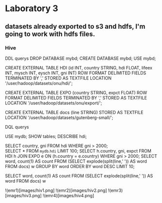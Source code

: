 # Laboratory 3

## datasets already exported to s3 and hdfs, I'm going to work with hdfs files.

### Hive

DDL querys
DROP DATABASE mybd;
CREATE DATABASE mybd;
USE mybd;

CREATE EXTERNAL TABLE HDI (id INT, country STRING, hdi FLOAT, lifeex INT, mysch INT, eysch INT, gni INT) 
ROW FORMAT DELIMITED FIELDS TERMINATED BY ',' 
STORED AS TEXTFILE 
LOCATION '/user/hadoop/datasets/onu/hdi/';

CREATE EXTERNAL TABLE EXPO (country STRING, expct FLOAT) 
ROW FORMAT DELIMITED FIELDS TERMINATED BY ',' 
STORED AS TEXTFILE 
LOCATION '/user/hadoop/datasets/onu/export/';

CREATE EXTERNAL TABLE docs (line STRING) 
STORED AS TEXTFILE 
LOCATION '/user/hadoop/datasets/gutenberg-small/';

DQL querys

USE mydb;
SHOW tables;
DESCRIBE hdi;

SELECT country, gni FROM hdi WHERE gni > 2000;    
SELECT * FROM `mydb`.`hdi` LIMIT 100;
SELECT h.country, gni, expct FROM HDI h JOIN EXPO e ON (h.country = e.country) WHERE gni > 2000;
SELECT word, count(1) AS count FROM (SELECT explode(split(line,' ')) AS word FROM docs) w 
GROUP BY word 
ORDER BY word DESC LIMIT 10;

SELECT word, count(1) AS count FROM (SELECT explode(split(line,' ')) AS word FROM docs) w 

!(emr1)[images/hiv1.png]
!(emr2)[images/hiv2.png]
!(emr3)[images/hiv3.png]
!(emr4)[images/hiv4.png]
